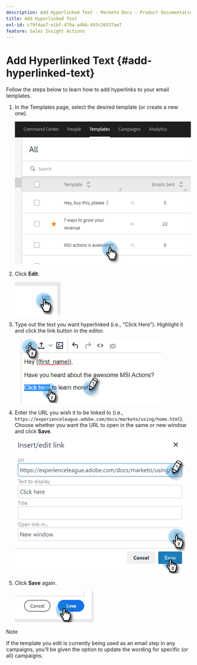```yaml
---
description: Add Hyperlinked Text - Marketo Docs - Product Documentation
title: Add Hyperlinked Text
exl-id: c79f4aa7-e1bf-479a-a4bb-493c26337ae7
feature: Sales Insight Actions
---
```

# Add Hyperlinked Text {#add-hyperlinked-text}

Follow the steps below to learn how to add hyperlinks to your email templates.

1. In the Templates page, select the desired template (or create a new one).

   ![](assets/add-hyperlinked-text-1.png)

1. Click **Edit**.

   ![](assets/add-hyperlinked-text-2.png)

1. Type out the text you want hyperlinked (i.e., "Click Here"). Highlight it and click the link button in the editor.

   ![](assets/add-hyperlinked-text-3.png)

1. Enter the URL you wish it to be linked to (i.e., `https://experienceleague.adobe.com/docs/marketo/using/home.html`). Choose whether you want the URL to open in the same or new window and click **Save**.

   ![](assets/add-hyperlinked-text-4.png)

1. Click **Save** again.

   ![](assets/add-hyperlinked-text-5.png)

>[!NOTE]
>
>If the template you edit is currently being used as an email step in any campaigns, you'll be given the option to update the wording for specific (or all) campaigns.
